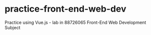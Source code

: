 # practice-front-end-web-dev
Practice using Vue.js - lab in 88726065 Front-End Web Development Subject 

